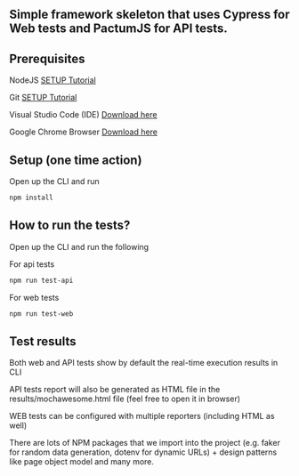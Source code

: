 ## Simple framework skeleton that uses **Cypress** for Web tests and **PactumJS** for API tests.

## Prerequisites

NodeJS [SETUP Tutorial](https://youtu.be/j8HZpFjPPVU)

Git [SETUP Tutorial](https://www.youtube.com/watch?v=0XJMg1ZMSEo)

Visual Studio Code (IDE) [Download here](https://code.visualstudio.com/download)

Google Chrome Browser [Download here](https://www.google.com/chrome)

## Setup (one time action)

Open up the CLI and run

```sh
npm install
```

## How to run the tests?

Open up the CLI and run the following

For api tests

```sh
npm run test-api
```

For web tests

```sh
npm run test-web
```

## Test results

Both web and API tests show by default the real-time execution results in CLI

API tests report will also be generated as HTML file in the results/mochawesome.html file (feel free to open it in browser)

WEB tests can be configured with multiple reporters (including HTML as well)

There are lots of NPM packages that we import into the project (e.g. faker for random data generation, dotenv for dynamic URLs) + design patterns like page object model and many more.
